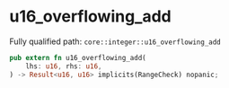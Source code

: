 # u16_overflowing_add

Fully qualified path: `core::integer::u16_overflowing_add`

```rust
pub extern fn u16_overflowing_add(
    lhs: u16, rhs: u16,
) -> Result<u16, u16> implicits(RangeCheck) nopanic;
```

